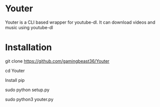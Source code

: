 # Youter
Youter is a CLI based wrapper for youtube-dl. It can download videos and music using youtube-dl

# Installation
git clone https://github.com/gamingbeast36/Youter

cd Youter

Install pip 

sudo python setup.py

sudo python3 youter.py

